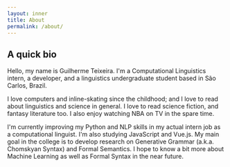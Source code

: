 ```yaml
---
layout: inner
title: About
permalink: /about/
---
```

## A quick bio

Hello, my name is Guilherme Teixeira. I'm a Computational Linguistics intern, a developer, and a linguistics undergraduate student based in São Carlos, Brazil. 

I love computers and inline-skating since the childhood; and I love to read about linguistics and science in general. I love to read science fiction, and fantasy literature too. I also enjoy watching NBA on TV in the spare time.

I'm currently improving my Python and NLP skills in my actual intern job as a computational linguist. I'm also studying JavaScript and Vue.js. My main goal in the college is to develop research on Generative Grammar (a.k.a. Chomskyan Syntax) and Formal Semantics. I hope to know a bit more about Machine Learning as well as Formal Syntax in the near future.